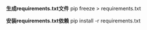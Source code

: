 **生成requirements.txt文件**
pip freeze > requirements.txt

**安装requirements.txt依赖**
pip install -r requirements.txt